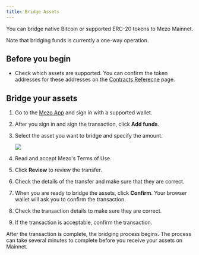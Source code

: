 ```yaml
---
title: Bridge Assets
---
```


You can bridge native Bitcoin or supported ERC-20 tokens to Mezo Mainnet. 

Note that bridging funds is currently a one-way operation.

## Before you begin

- Check which assets are supported. You can confirm the token addresses for these addresses on the [Contracts Referecne](/docs/users/resources/contracts-reference#mainnet-asset-token-contracts) page.

## Bridge your assets

1. Go to the [Mezo App](https://mezo.org/overview) and sign in with a supported wallet.
1. After you sign in and sign the transaction, click **Add funds**.
1. Select the asset you want to bridge and specify the amount.

    ![](/docs/images/portal/bridge-assets-confirm.avif)

1. Read and accept Mezo's Terms of Use.
1. Click **Review** to review the transfer.
1. Check the details of the transfer and make sure that they are correct.
1. When you are ready to bridge the assets, click **Confirm**. Your browser wallet will ask you to confirm the transaction.
1. Check the transaction details to make sure they are correct.
1. If the transaction is acceptable, confirm the transaction.

After the transaction is complete, the bridging process begins. The process can take several minutes to complete before you receive your assets on Mainnet.